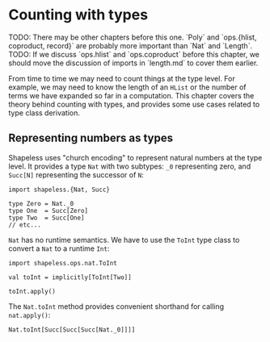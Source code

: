 # Counting with types

<div class="callout callout-danger">
  TODO: There may be other chapters before this one.
  `Poly` and `ops.{hlist, coproduct, record}` 
  are probably more important than `Nat` and `Length`.
</div>

<div class="callout callout-danger">
  TODO: If we discuss `ops.hlist` and 
  `ops.coproduct` before this chapter, 
  we should move the discussion 
  of imports in `length.md` to cover them earlier.
</div>

From time to time we may need to count things at the type level.
For example, we may need to know the length of an `HList`
or the number of terms we have expanded so far in a computation.
This chapter covers the theory behind counting with types,
and provides some use cases related to type class derivation.

## Representing numbers as types

Shapeless uses "church encoding"
to represent natural numbers at the type level.
It provides a type `Nat` with two subtypes:
`_0` representing zero,
and `Succ[N]` representing the successor of `N`:

```tut:book:silent
import shapeless.{Nat, Succ}

type Zero = Nat._0
type One  = Succ[Zero]
type Two  = Succ[One]
// etc...
```

`Nat` has no runtime semantics.
We have to use the `ToInt` type class
to convert a `Nat` to a runtime `Int`:

```tut:book:silent
import shapeless.ops.nat.ToInt

val toInt = implicitly[ToInt[Two]]
```

```tut:book
toInt.apply()
```

The `Nat.toInt` method provides
convenient shorthand for calling `nat.apply()`:

```tut:book
Nat.toInt[Succ[Succ[Succ[Nat._0]]]]
```

